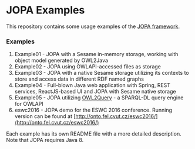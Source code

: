 # JOPA Examples

This repository contains some usage examples of the [JOPA framework](https://github.com/kbss-cvut/jopa).

### Examples

1. Example01 - JOPA with a Sesame in-memory storage, working with object model generated by OWL2Java
2. Example02 - JOPA using OWLAPI-accessed files as storage
3. Example03 - JOPA with a native Sesame storage utilizing its contexts to store and access data in different RDF named graphs
4. Example04 - Full-blown Java web application with Spring, REST services, ReactJS-based UI and JOPA with Sesame native storage
5. Example05 - JOPA utilizing [OWL2Query](https://kbss.felk.cvut.cz/web/portal/owl2query) - a SPARQL-DL query engine for OWLAPI
6. eswc2016 - JOPA demo for the ESWC 2016 conference. Running version can be found at [http://onto.fel.cvut.cz/eswc2016/](http://onto.fel.cvut.cz/eswc2016/)

Each example has its own README file with a more detailed description. Note that JOPA requires Java 8.
